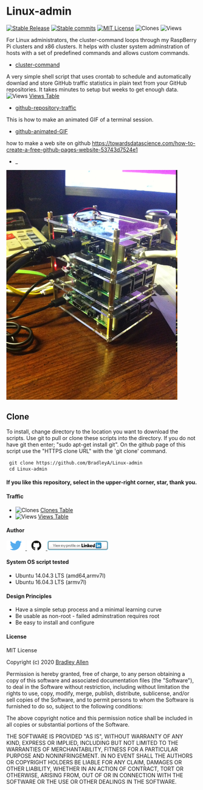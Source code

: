 # Linux-admin  
[![Stable Release](https://img.shields.io/badge/Release-3.2.0-blue.svg)](https://github.com/BradleyA/Linux-admin/releases/tag/3.2.0)
[![Stable commits](https://img.shields.io/github/commits-since/BradleyA/Linux-admin/3.2.0.svg)](https://github.com/BradleyA/Linux-admin/commits)
[![MIT License](http://img.shields.io/badge/License-MIT-red.png)](LICENSE)
<img alt="Clones" src="https://img.shields.io/static/v1?label=Clones&message=96&color=blue">
<img alt="Views" src="https://img.shields.io/static/v1?label=Views&message=1327&color=blue">

 
For Linux administrators, the cluster-command loops through my RaspBerry Pi clusters and x86 clusters.  It helps with cluster system adminstration of hosts with a set of predefined commands and allows custom commands.
 
  * [cluster-command](https://github.com/BradleyA/Linux-admin/tree/master/cluster-command)
  
A very simple shell script that uses crontab to schedule and automatically downlad and store GitHub traffic statistics in plain text from your GitHub repositories. It takes minutes to setup but weeks to get enough data.  <img alt="Views" src="https://img.shields.io/static/v1?label=Views&message=1327&color=blue">  [Views Table](images/view.table.md)
  
  * [github-repository-traffic](https://github.com/BradleyA/Linux-admin/tree/master/github-repository-traffic#github-repository-traffic-------------)
  
This is how to make an animated GIF of a terminal session.

  * [github-animated-GIF](https://github.com/BradleyA/Linux-admin/tree/master/github-animated-GIF)
  
  how to make a web site on github https://towardsdatascience.com/how-to-create-a-free-github-pages-website-53743d7524e1
  
  * _
 
 <img id="respberry_cluster-1" src="images/IMG_2664.JPG" width="450" >
 
 ## Clone
 
 To install, change directory to the location you want to download the scripts. Use git to pull or clone these scripts into the directory. If you do not have git then enter; "sudo apt-get install git". On the github page of this script use the "HTTPS clone URL" with the 'git clone' command.
 
     git clone https://github.com/BradleyA/Linux-admin
     cd Linux-admin
 
 #### If you like this repository, select in the upper-right corner, star, thank you.
  
 #### Traffic
  * <img alt="Clones" src="https://img.shields.io/static/v1?label=Clones&message=96&color=blue">  [Clones Table](images/clone.table.md)
  * <img alt="Views" src="https://img.shields.io/static/v1?label=Views&message=1327&color=blue">  [Views Table](images/view.table.md)
 
#### Author
 [<img id="twitter" src="images/twitter.png" width="50" a="twitter.com/bradleyaustintx/">
 ](https://twitter.com/bradleyaustintx/)   [<img id="github" src="images/github.png" width="50" a="https://github.com/BradleyA/">
 ](https://github.com/BradleyA/)    [<img src="images/linkedin.png" style="max-width:100%;" >](https://www.linkedin.com/in/bradleyhallen)
 
 #### System OS script tested
  * Ubuntu 14.04.3 LTS (amd64,armv7l)
  * Ubuntu 16.04.3 LTS (armv7l)
 
 #### Design Principles
  * Have a simple setup process and a minimal learning curve
  * Be usable as non-root - failed adminstration requires root
  * Be easy to install and configure
 
 #### License
 MIT License
 
 Copyright (c) 2020  [Bradley Allen](https://www.linkedin.com/in/bradleyhallen)
 
 Permission is hereby granted, free of charge, to any person obtaining a copy of this software and associated documentation files (the "Software"), to deal in the Software without restriction, including without limitation the rights to use, copy, modify, merge, publish, distribute, sublicense, and/or sell copies of the Software, and to permit persons to whom the Software is furnished to do so, subject to the following conditions:
 
 The above copyright notice and this permission notice shall be included in all copies or substantial portions of the Software.
 
 THE SOFTWARE IS PROVIDED "AS IS", WITHOUT WARRANTY OF ANY KIND, EXPRESS OR IMPLIED, INCLUDING BUT NOT LIMITED TO THE WARRANTIES OF MERCHANTABILITY, FITNESS FOR A PARTICULAR PURPOSE AND NONINFRINGEMENT. IN NO EVENT SHALL THE AUTHORS OR COPYRIGHT HOLDERS BE LIABLE FOR ANY CLAIM, DAMAGES OR OTHER LIABILITY, WHETHER IN AN ACTION OF CONTRACT, TORT OR OTHERWISE, ARISING FROM, OUT OF OR IN CONNECTION WITH THE SOFTWARE OR THE USE OR OTHER DEALINGS IN THE SOFTWARE.

